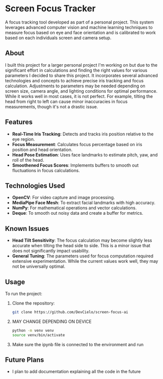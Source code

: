 # Screen Focus Tracker

A focus tracking tool developed as part of a personal project. This system leverages advanced computer vision and machine learning techniques to measure focus based on eye and face orientation and is calibrated to work based on each individuals screen and camera setup.  

## About

I built this project for a larger personal project I'm working on but due to the significant effort in calculations and finding the right values for various parameters I decided to share this project. It incorporates several advanced technologies and concepts to achieve precise iris tracking and focus calculation.  Adjustments to parameters may be needed depending on screen size, camera angle, and lighting conditions for optimal performance. While it works well in most cases, it is not perfect. For example, tilting the head from right to left can cause minor inaccuracies in focus measurements, though it's not a drastic issue. 

## Features

- **Real-Time Iris Tracking**: Detects and tracks iris position relative to the eye region.
- **Focus Measurement**: Calculates focus percentage based on iris position and head orientation.
- **Head Pose Estimation**: Uses face landmarks to estimate pitch, yaw, and roll of the head.
- **Smoothened Focus Scores**: Implements buffers to smooth out fluctuations in focus calculations.

## Technologies Used

- **OpenCV**: For video capture and image processing.
- **MediaPipe Face Mesh**: To extract facial landmarks with high accuracy.
- **NumPy**: For mathematical operations and vector calculations.
- **Deque**: To smooth out noisy data and create a buffer for metrics.

## Known Issues

- **Head Tilt Sensitivity**: The focus calculation may become slightly less accurate when tilting the head side to side. This is a minor issue that does not significantly impact usability.
- **General Tuning**: The parameters used for focus computation required extensive experimentation. While the current values work well, they may not be universally optimal.

## Usage

To run the project:

1. Clone the repository:
   ```bash
   git clone https://github.com/DevCielo/screen-focus-ai
2. MAY CHANGE DEPENDING ON DEVICE
   ```bash 
   python -m venv venv
   source venv/bin/activate
3. Make sure the ipynb file is connected to the environment and run

## Future Plans
- I plan to add documentation explaining all the code in the future

  
